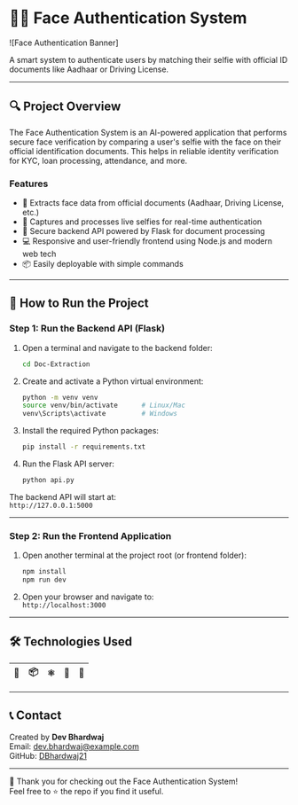 # 🧑‍💻 Face Authentication System

![Face Authentication Banner]

A smart system to authenticate users by matching their selfie with official ID documents like Aadhaar or Driving License.

---

## 🔍 Project Overview

The Face Authentication System is an AI-powered application that performs secure face verification by comparing a user's selfie with the face on their official identification documents. This helps in reliable identity verification for KYC, loan processing, attendance, and more.

### Features
- 🪪 Extracts face data from official documents (Aadhaar, Driving License, etc.)
- 🤳 Captures and processes live selfies for real-time authentication
- 🔐 Secure backend API powered by Flask for document processing
- 💻 Responsive and user-friendly frontend using Node.js and modern web tech
- 📦 Easily deployable with simple commands

---

## 🚀 How to Run the Project

### Step 1: Run the Backend API (Flask)

1. Open a terminal and navigate to the backend folder:

    ```bash
    cd Doc-Extraction
    ```

2. Create and activate a Python virtual environment:

    ```bash
    python -m venv venv
    source venv/bin/activate      # Linux/Mac
    venv\Scripts\activate         # Windows
    ```

3. Install the required Python packages:

    ```bash
    pip install -r requirements.txt
    ```

4. Run the Flask API server:

    ```bash
    python api.py
    ```

The backend API will start at:  
`http://127.0.0.1:5000`

---

### Step 2: Run the Frontend Application

1. Open another terminal at the project root (or frontend folder):

    ```bash
    npm install
    npm run dev
    ```

2. Open your browser and navigate to:  
`http://localhost:3000`

---

## 🛠 Technologies Used

| 🐍 | 📦 | ⚛️ | 🎨 | 🤖 |
|----|----|----|----|----|


---

## 📞 Contact

Created by **Dev Bhardwaj**  
Email: dev.bhardwaj@example.com  
GitHub: [DBhardwaj21](https://github.com/DBhardwaj21)

---

🎉 Thank you for checking out the Face Authentication System!  
Feel free to ⭐ the repo if you find it useful.

